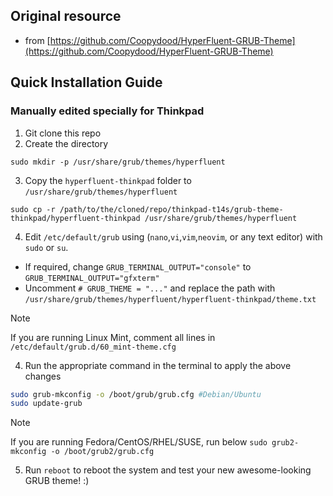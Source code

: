 ## Original resource 
- from [https://github.com/Coopydood/HyperFluent-GRUB-Theme](https://github.com/Coopydood/HyperFluent-GRUB-Theme)

## Quick Installation Guide
### Manually edited specially for Thinkpad

1. Git clone this repo
2. Create the directory
```
sudo mkdir -p /usr/share/grub/themes/hyperfluent
```

3. Copy the `hyperfluent-thinkpad` folder to `/usr/share/grub/themes/hyperfluent`
```
sudo cp -r /path/to/the/cloned/repo/thinkpad-t14s/grub-theme-thinkpad/hyperfluent-thinkpad /usr/share/grub/themes/hyperfluent
```

4. Edit `/etc/default/grub` using (`nano`,`vi`,`vim`,`neovim`, or any text editor) with `sudo` or `su`.
  - If required, change `GRUB_TERMINAL_OUTPUT="console"` to `GRUB_TERMINAL_OUTPUT="gfxterm"`
  - Uncomment `# GRUB_THEME = "..."` and replace the path with `/usr/share/grub/themes/hyperfluent/hyperfluent-thinkpad/theme.txt`

> [!NOTE]
> If you are running Linux Mint, comment all lines in `/etc/default/grub.d/60_mint-theme.cfg`

4. Run the appropriate command in the terminal to apply the above changes

  ```sh
  sudo grub-mkconfig -o /boot/grub/grub.cfg #Debian/Ubuntu
  sudo update-grub
  ```

> [!NOTE]
> If you are running Fedora/CentOS/RHEL/SUSE, run below `sudo grub2-mkconfig -o /boot/grub2/grub.cfg`

5. Run `reboot` to reboot the system and test your new awesome-looking GRUB theme! :)